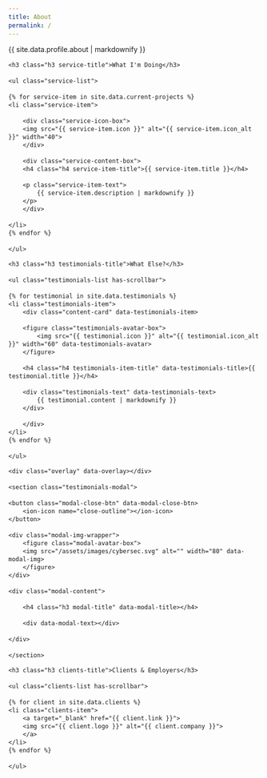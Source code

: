 ```yaml
---
title: About
permalink: /
---
```


<section class="about-text">
    {{ site.data.profile.about | markdownify }}
</section>


<!--
    - service
-->

<section class="service">

    <h3 class="h3 service-title">What I'm Doing</h3>

    <ul class="service-list">

    {% for service-item in site.data.current-projects %}
    <li class="service-item">

        <div class="service-icon-box">
        <img src="{{ service-item.icon }}" alt="{{ service-item.icon_alt }}" width="40">
        </div>

        <div class="service-content-box">
        <h4 class="h4 service-item-title">{{ service-item.title }}</h4>

        <p class="service-item-text">
            {{ service-item.description | markdownify }}
        </p>
        </div>

    </li>
    {% endfor %}

    </ul>

</section>


<!--
    - testimonials
-->

<section class="testimonials">

    <h3 class="h3 testimonials-title">What Else?</h3>

    <ul class="testimonials-list has-scrollbar">

    {% for testimonial in site.data.testimonials %}
    <li class="testimonials-item">
        <div class="content-card" data-testimonials-item>

        <figure class="testimonials-avatar-box">
            <img src="{{ testimonial.icon }}" alt="{{ testimonial.icon_alt }}" width="60" data-testimonials-avatar>
        </figure>

        <h4 class="h4 testimonials-item-title" data-testimonials-title>{{ testimonial.title }}</h4>

        <div class="testimonials-text" data-testimonials-text>
            {{ testimonial.content | markdownify }}
        </div>

        </div>
    </li>
    {% endfor %}

    </ul>

</section>


<!--
    - testimonials modal
-->

<div class="modal-container" data-modal-container>

    <div class="overlay" data-overlay></div>

    <section class="testimonials-modal">

    <button class="modal-close-btn" data-modal-close-btn>
        <ion-icon name="close-outline"></ion-icon>
    </button>

    <div class="modal-img-wrapper">
        <figure class="modal-avatar-box">
        <img src="/assets/images/cybersec.svg" alt="" width="80" data-modal-img>
        </figure>
    </div>

    <div class="modal-content">

        <h4 class="h3 modal-title" data-modal-title></h4>

        <div data-modal-text></div>

    </div>

    </section>

</div>


<!--
    - clients
-->

<section class="clients">

    <h3 class="h3 clients-title">Clients & Employers</h3>

    <ul class="clients-list has-scrollbar">

    {% for client in site.data.clients %}
    <li class="clients-item">
        <a target="_blank" href="{{ client.link }}">
        <img src="{{ client.logo }}" alt="{{ client.company }}">
        </a>
    </li>
    {% endfor %}

    </ul>

</section>
